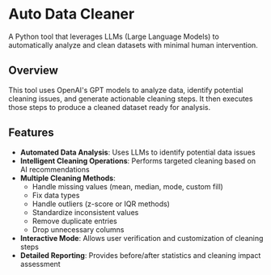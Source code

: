 # Auto Data Cleaner

A Python tool that leverages LLMs (Large Language Models) to automatically analyze and clean datasets with minimal human intervention.

## Overview

This tool uses OpenAI's GPT models to analyze data, identify potential cleaning issues, and generate actionable cleaning steps. It then executes those steps to produce a cleaned dataset ready for analysis.

## Features

- **Automated Data Analysis**: Uses LLMs to identify potential data issues
- **Intelligent Cleaning Operations**: Performs targeted cleaning based on AI recommendations
- **Multiple Cleaning Methods**:
  - Handle missing values (mean, median, mode, custom fill)
  - Fix data types
  - Handle outliers (z-score or IQR methods)
  - Standardize inconsistent values
  - Remove duplicate entries
  - Drop unnecessary columns
- **Interactive Mode**: Allows user verification and customization of cleaning steps
- **Detailed Reporting**: Provides before/after statistics and cleaning impact assessment